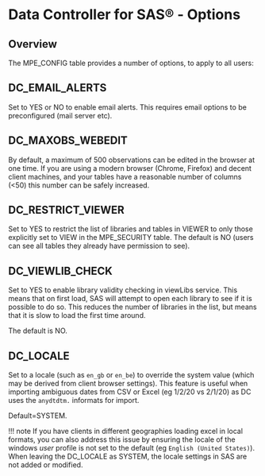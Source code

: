 # Data Controller for SAS® - Options

## Overview
The MPE_CONFIG table provides a number of options, to apply to all users:

## DC_EMAIL_ALERTS
Set to YES or NO to enable email alerts. This requires email options to be preconfigured (mail server etc).

## DC_MAXOBS_WEBEDIT
By default, a maximum of 500 observations can be edited in the browser at one time.  If you are using a modern browser (Chrome, Firefox) and decent client machines, and your tables have a reasonable number of columns (<50) this number can be safely increased.

## DC_RESTRICT_VIEWER
Set to YES to restrict the list of libraries and tables in VIEWER to only those explicitly set to VIEW in the MPE_SECURITY table.  The default is NO (users can see all tables they already have permission to see).

## DC_VIEWLIB_CHECK
Set to YES to enable library validity checking in viewLibs service. This means that on first load, SAS will attempt to open each library to see if it is possible to do so.  This reduces the number of libraries in the list, but means that it is slow to load the first time around.

The default is NO.

## DC_LOCALE
Set to a locale (such as `en_gb` or `en_be`) to override the system value (which may be derived from client browser settings).
This feature is useful when importing ambiguous dates from CSV or Excel (eg 1/2/20 vs 2/1/20) as DC uses the `anydtdtm.` informats for import.

Default=SYSTEM.

!!! note
    If you have clients in different geographies loading excel in local formats, you can also address this issue by ensuring the locale of the windows _user_ profile is not set to the default (eg `English (United States)`).  When leaving the DC_LOCALE as SYSTEM, the locale settings in SAS are not added or modified.